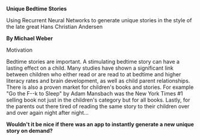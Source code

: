 __Unique Bedtime Stories__

Using Recurrent Neural Networks to generate unique stories in the style of the late great Hans Christian Andersen

__By Michael Weber__ 

Motivation

Bedtime stories are important. A stimulating bedtime story can have a lasting effect on a child. Many studies have shown a significant link between children who either read or are read to at bedtime and higher literacy rates and brain development, as well as child parent relationships.
There is also a proven market for children's books and stories. For example "Go the F--k to Sleep" by Adam Mansbach was the New York Times #1 selling book not just in the children's category but for all books. Lastly, for the parents out there tired of reading the same story to their children over and over again night after night...

__Wouldn't it be nice if there was an app to instantly generate a new unique story on demand?__
